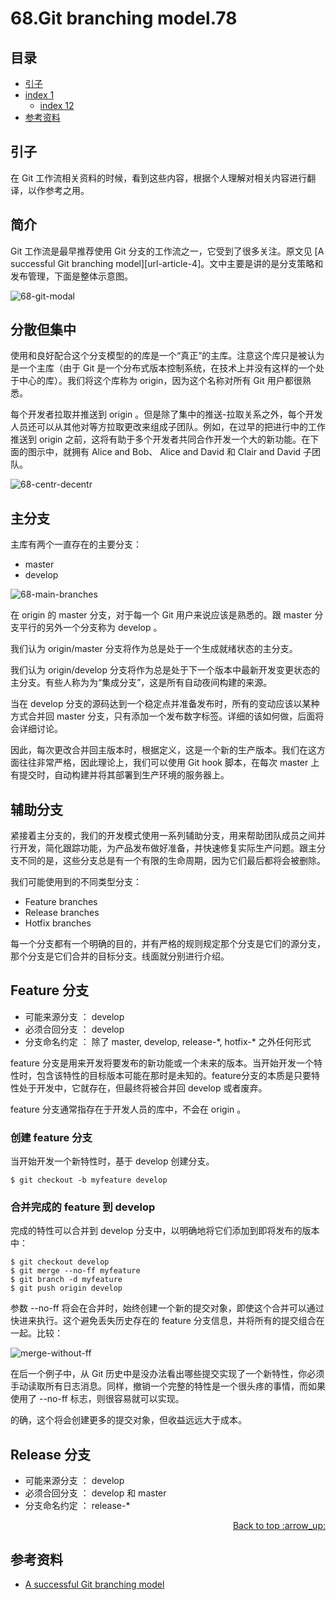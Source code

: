 # 68.Git branching model.78
## <a name="index"></a> 目录
- [引子](#start)
- [index 1](#index1)
  - [index 12](#index12)
- [参考资料](#reference)


## <a name="start"></a> 引子
在 Git 工作流相关资料的时候，看到这些内容，根据个人理解对相关内容进行翻译，以作参考之用。

## 简介
Git 工作流是最早推荐使用 Git 分支的工作流之一，它受到了很多关注。原文见 [A successful Git branching model][url-article-4]。文中主要是讲的是分支策略和发布管理，下面是整体示意图。

![68-git-modal][url-local-1]

## 分散但集中
使用和良好配合这个分支模型的的库是一个“真正”的主库。注意这个库只是被认为是一个主库（由于 Git 是一个分布式版本控制系统，在技术上并没有这样的一个处于中心的库）。我们将这个库称为 origin，因为这个名称对所有 Git 用户都很熟悉。

每个开发者拉取并推送到 origin 。但是除了集中的推送-拉取关系之外，每个开发人员还可以从其他对等方拉取更改来组成子团队。例如，在过早的把进行中的工作推送到 origin 之前，这将有助于多个开发者共同合作开发一个大的新功能。在下面的图示中，就拥有 Alice and Bob、 Alice and David 和 Clair and David 子团队。

![68-centr-decentr][url-local-2]

## 主分支
主库有两个一直存在的主要分支：
-  master
-  develop

![68-main-branches][url-local-3]

在 origin 的 master 分支，对于每一个 Git 用户来说应该是熟悉的。跟 master 分支平行的另外一个分支称为 develop 。

我们认为 origin/master 分支将作为总是处于一个生成就绪状态的主分支。

我们认为 origin/develop 分支将作为总是处于下一个版本中最新开发变更状态的主分支。有些人称为为“集成分支”，这是所有自动夜间构建的来源。

当在 develop 分支的源码达到一个稳定点并准备发布时，所有的变动应该以某种方式合并回 master 分支，只有添加一个发布数字标签。详细的该如何做，后面将会详细讨论。

因此，每次更改合并回主版本时，根据定义，这是一个新的生产版本。我们在这方面往往非常严格，因此理论上，我们可以使用 Git hook 脚本，在每次 master 上有提交时，自动构建并将其部署到生产环境的服务器上。

## 辅助分支
紧接着主分支的，我们的开发模式使用一系列辅助分支，用来帮助团队成员之间并行开发，简化跟踪功能，为产品发布做好准备，并快速修复实际生产问题。跟主分支不同的是，这些分支总是有一个有限的生命周期，因为它们最后都将会被删除。

我们可能使用到的不同类型分支：
- Feature branches
- Release branches
- Hotfix branches

每一个分支都有一个明确的目的，并有严格的规则规定那个分支是它们的源分支，那个分支是它们合并的目标分支。线面就分别进行介绍。

## Feature 分支
- 可能来源分支 ： develop
- 必须合回分支 ： develop
- 分支命名约定 ： 除了 master, develop, release-\*, hotfix-\* 之外任何形式

feature 分支是用来开发将要发布的新功能或一个未来的版本。当开始开发一个特性时，包含该特性的目标版本可能在那时是未知的。feature分支的本质是只要特性处于开发中，它就存在，但最终将被合并回 develop 或者废弃。

feature 分支通常指存在于开发人员的库中，不会在 origin 。

### 创建 feature 分支
当开始开发一个新特性时，基于 develop 创建分支。
```git
$ git checkout -b myfeature develop
```

### 合并完成的 feature 到 develop
完成的特性可以合并到 develop 分支中，以明确地将它们添加到即将发布的版本中：
```git
$ git checkout develop
$ git merge --no-ff myfeature
$ git branch -d myfeature
$ git push origin develop
```
参数 --no-ff 将会在合并时，始终创建一个新的提交对象，即使这个合并可以通过快进来执行。这个避免丢失历史存在的 feature 分支信息，并将所有的提交组合在一起。比较：

![merge-without-ff][url-local-4]

在后一个例子中，从 Git 历史中是没办法看出哪些提交实现了一个新特性，你必须手动读取所有日志消息。同样，撤销一个完整的特性是一个很头疼的事情，而如果使用了 --no-ff 标志，则很容易就可以实现。

的确，这个将会创建更多的提交对象，但收益远远大于成本。

## Release 分支
- 可能来源分支 ： develop
- 必须合回分支 ： develop 和 master
- 分支命名约定 ： release-\*


<div align="right"><a href="#index">Back to top :arrow_up:</a></div>


## <a name="reference"></a> 参考资料
- [A successful Git branching model][url-article-1]


[url-base]:https://xxholic.github.io/segment

[url-article-1]:https://nvie.com/posts/a-successful-git-branching-model/

[url-local-1]:../images/68/git-model.png
[url-local-2]:../images/68/centr-decentr.png
[url-local-3]:../images/68/main-branches.png
[url-local-4]:../images/68/merge-without-ff.png
